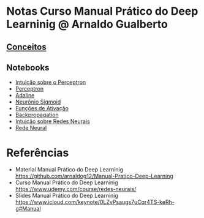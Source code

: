 # Notas Curso Manual Prático do Deep Learninig @ Arnaldo Gualberto
## [Conceitos](https://github.com/k3ybladewielder/mpdl/blob/main/conceitos.md)
## Notebooks
- [Intuição sobre o Perceptron](https://github.com/k3ybladewielder/mpdl/blob/main/Perceptron_Intuicao.ipynb)
- [Perceptron](https://github.com/k3ybladewielder/mpdl/blob/main/Perceptron.ipynb)
- [Adaline](https://github.com/k3ybladewielder/mpdl/blob/main/Adaline.ipynb)
- [Neurônio Sigmoid](https://github.com/k3ybladewielder/mpdl/blob/main/Neur%C3%B4nio%20Sigmoid.ipynb)
- [Funções de Ativação](https://github.com/k3ybladewielder/mpdl/blob/main/Fun%C3%A7%C3%B5es%20de%20Ativa%C3%A7%C3%A3o.ipynb)
- [Backpropagation](https://github.com/k3ybladewielder/mpdl/blob/main/Backpropagation.ipynb)
- [Intuição sobre Redes Neurais](https://github.com/k3ybladewielder/mpdl/blob/main/Rede%20Neural_Intui%C3%A7%C3%A3o.ipynb)
- [Rede Neural](https://github.com/k3ybladewielder/mpdl/blob/main/Rede%20Neural.ipynb)


# Referências
- Material Manual Prático do Deep Learninig <https://github.com/arnaldog12/Manual-Pratico-Deep-Learning>
- Curso Manual Prático do Deep Learninig <https://www.udemy.com/course/redes-neurais/>
- Slides Manual Prático do Deep Learninig <https://www.icloud.com/keynote/0LZvPsaugs7uCqr4TS-keRh-g#Manual>

